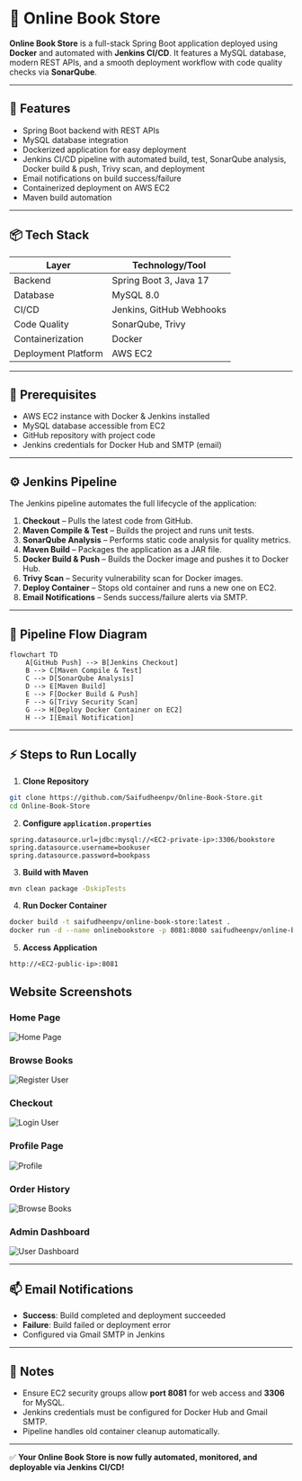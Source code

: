 # 🛒 Online Book Store

**Online Book Store** is a full-stack Spring Boot application deployed using **Docker** and automated with **Jenkins CI/CD**.
It features a MySQL database, modern REST APIs, and a smooth deployment workflow with code quality checks via **SonarQube**.

---

## 🚀 Features

* Spring Boot backend with REST APIs
* MySQL database integration
* Dockerized application for easy deployment
* Jenkins CI/CD pipeline with automated build, test, SonarQube analysis, Docker build & push, Trivy scan, and deployment
* Email notifications on build success/failure
* Containerized deployment on AWS EC2
* Maven build automation

---

## 📦 Tech Stack

| Layer               | Technology/Tool          |
| ------------------- | ------------------------ |
| Backend             | Spring Boot 3, Java 17   |
| Database            | MySQL 8.0                |
| CI/CD               | Jenkins, GitHub Webhooks |
| Code Quality        | SonarQube, Trivy         |
| Containerization    | Docker                   |
| Deployment Platform | AWS EC2                  |

---

## 🔧 Prerequisites

* AWS EC2 instance with Docker & Jenkins installed
* MySQL database accessible from EC2
* GitHub repository with project code
* Jenkins credentials for Docker Hub and SMTP (email)

---

## ⚙️ Jenkins Pipeline

The Jenkins pipeline automates the full lifecycle of the application:

1. **Checkout** – Pulls the latest code from GitHub.
2. **Maven Compile & Test** – Builds the project and runs unit tests.
3. **SonarQube Analysis** – Performs static code analysis for quality metrics.
4. **Maven Build** – Packages the application as a JAR file.
5. **Docker Build & Push** – Builds the Docker image and pushes it to Docker Hub.
6. **Trivy Scan** – Security vulnerability scan for Docker images.
7. **Deploy Container** – Stops old container and runs a new one on EC2.
8. **Email Notifications** – Sends success/failure alerts via SMTP.

---

## 📝 Pipeline Flow Diagram

```mermaid
flowchart TD
    A[GitHub Push] --> B[Jenkins Checkout]
    B --> C[Maven Compile & Test]
    C --> D[SonarQube Analysis]
    D --> E[Maven Build]
    E --> F[Docker Build & Push]
    F --> G[Trivy Security Scan]
    G --> H[Deploy Docker Container on EC2]
    H --> I[Email Notification]
```

---

## ⚡ Steps to Run Locally

1. **Clone Repository**

```bash
git clone https://github.com/Saifudheenpv/Online-Book-Store.git
cd Online-Book-Store
```

2. **Configure `application.properties`**

```properties
spring.datasource.url=jdbc:mysql://<EC2-private-ip>:3306/bookstore
spring.datasource.username=bookuser
spring.datasource.password=bookpass
```

3. **Build with Maven**

```bash
mvn clean package -DskipTests
```

4. **Run Docker Container**

```bash
docker build -t saifudheenpv/online-book-store:latest .
docker run -d --name onlinebookstore -p 8081:8080 saifudheenpv/online-book-store:latest
```

5. **Access Application**

```
http://<EC2-public-ip>:8081
```
## Website Screenshots

### Home Page
![Home Page](assets/home.png)

### Browse Books
![Register User](assets/register.png)

### Checkout
![Login User](assets/login.png)

### Profile Page
![Profile](assets/user.png)

### Order History
![Browse Books](assets/books.png)

### Admin Dashboard
![User Dashboard](assets/userdashboard.png)

---

## 📫 Email Notifications

* **Success**: Build completed and deployment succeeded
* **Failure**: Build failed or deployment error
* Configured via Gmail SMTP in Jenkins

---

## 📌 Notes

* Ensure EC2 security groups allow **port 8081** for web access and **3306** for MySQL.
* Jenkins credentials must be configured for Docker Hub and Gmail SMTP.
* Pipeline handles old container cleanup automatically.

---

✅ **Your Online Book Store is now fully automated, monitored, and deployable via Jenkins CI/CD!**
